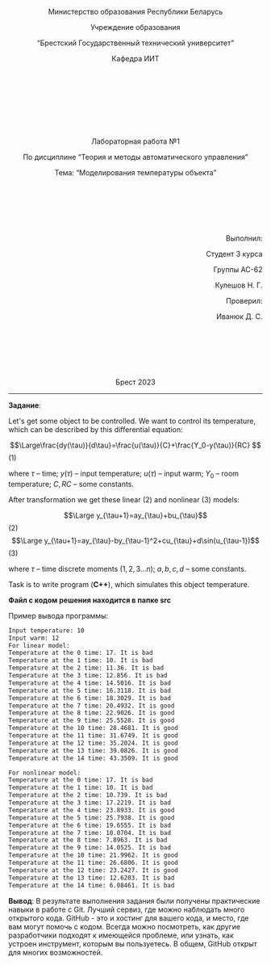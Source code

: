 <p align="center"> Министерство образования Республики Беларусь</p>
<p align="center">Учреждение образования</p>
<p align="center">“Брестский Государственный технический университет”</p>
<p align="center">Кафедра ИИТ</p>
<br><br><br><br><br><br><br>
<p align="center">Лабораторная работа №1</p>
<p align="center">По дисциплине “Теория и методы автоматического управления”</p>
<p align="center">Тема: “Моделирования температуры объекта”</p>
<br><br><br><br><br>
<p align="right">Выполнил:</p>
<p align="right">Студент 3 курса</p>
<p align="right">Группы АС-62</p>
<p align="right">Кулешов Н. Г.</p>
<p align="right">Проверил:</p>
<p align="right">Иванюк Д. С.</p>
<br><br><br><br><br>
<p align="center">Брест 2023</p>

---

**Задание**:

Let's get some object to be controlled. We want to control its temperature, which can be described by this differential equation:

$$\Large\frac{dy(\tau)}{d\tau}=\frac{u(\tau)}{C}+\frac{Y_0-y(\tau)}{RC} $$ (1)

where $\tau$ – time; $y(\tau)$ – input temperature; $u(\tau)$ – input warm; $Y_0$ – room temperature; $C,RC$ – some constants.

After transformation we get these linear (2) and nonlinear (3) models:

$$\Large y_{\tau+1}=ay_{\tau}+bu_{\tau}$$ (2)
$$\Large y_{\tau+1}=ay_{\tau}-by_{\tau-1}^2+cu_{\tau}+d\sin(u_{\tau-1})$$ (3)

where $\tau$ – time discrete moments ($1,2,3{\dots}n$); $a,b,c,d$ – some constants.

Task is to write program (**С++**), which simulates this object temperature.

**Файл с кодом решения находится в папке src**



Пример вывода программы:

``` bash
Input temperature: 10
Input warm: 12
For linear model:
Temperature at the 0 time: 17. It is bad
Temperature at the 1 time: 10. It is bad
Temperature at the 2 time: 11.36. It is bad
Temperature at the 3 time: 12.856. It is bad
Temperature at the 4 time: 14.5016. It is bad
Temperature at the 5 time: 16.3118. It is bad
Temperature at the 6 time: 18.3029. It is bad
Temperature at the 7 time: 20.4932. It is good
Temperature at the 8 time: 22.9026. It is good
Temperature at the 9 time: 25.5528. It is good
Temperature at the 10 time: 28.4681. It is good
Temperature at the 11 time: 31.6749. It is good
Temperature at the 12 time: 35.2024. It is good
Temperature at the 13 time: 39.0826. It is good
Temperature at the 14 time: 43.3509. It is good

For nonlinear model:
Temperature at the 0 time: 17. It is bad
Temperature at the 1 time: 10. It is bad
Temperature at the 2 time: 10.739. It is bad
Temperature at the 3 time: 17.2219. It is bad
Temperature at the 4 time: 23.8933. It is good
Temperature at the 5 time: 25.7938. It is good
Temperature at the 6 time: 19.6555. It is bad
Temperature at the 7 time: 10.0704. It is bad
Temperature at the 8 time: 7.8963. It is bad
Temperature at the 9 time: 14.0525. It is bad
Temperature at the 10 time: 21.9962. It is good
Temperature at the 11 time: 26.6806. It is good
Temperature at the 12 time: 23.2427. It is good
Temperature at the 13 time: 12.6203. It is bad
Temperature at the 14 time: 6.08461. It is bad
```

**Вывод**:
В результате выполнения задания были получены практические навыки в работе с Git. Лучший сервиз, где можно наблюдать много открытого кода. GitHub - это и хостинг для вашего кода, и место, где вам могут помочь с кодом. Всегда можно посмотреть, как другие разработчики подходят к имеющейся проблеме, или узнать, как устроен инструмент, которым вы пользуетесь. В общем, GitHub открыт для многих возможностей.